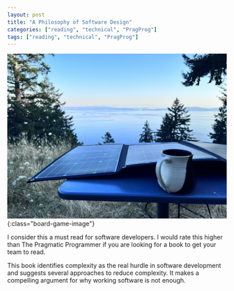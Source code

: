 ```yaml
---
layout: post
title: "A Philosophy of Software Design"
categories: ["reading", "technical", "PragProg"]
tags: ["reading", "technical", "PragProg"]
---
```


![A Philosophy of Software Design](/assets/philosophy-of-software-design.jpeg){:class="board-game-image"}

I consider this a must read for software developers. I would rate this higher than The Pragmatic Programmer if you are looking for a book to get your team to read.

This book identifies complexity as the real hurdle in software development and suggests several approaches to reduce complexity. It makes a compelling argument for why working software is not enough.
